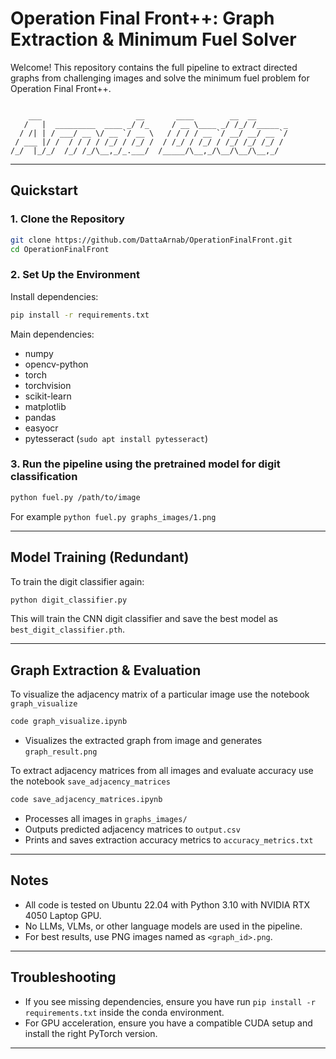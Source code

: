 # Operation Final Front++: Graph Extraction & Minimum Fuel Solver

Welcome! This repository contains the full pipeline to extract directed graphs from challenging images and solve the minimum fuel problem for Operation Final Front++.

```

    ___                     __       ____        __  __       
   /   |  _________  ____ _/ /_     / __ \____ _/ /_/ /_____ _
  / /| | / ___/ __ \/ __ `/ __ \   / / / / __ `/ __/ __/ __ `/
 / ___ |/ /  / / / / /_/ / /_/ /  / /_/ / /_/ / /_/ /_/ /_/ / 
/_/  |_/_/  /_/ /_/\__,_/_.___/  /_____/\__,_/\__/\__/\__,_/  

```

---

## Quickstart

### 1. Clone the Repository

```bash
git clone https://github.com/DattaArnab/OperationFinalFront.git
cd OperationFinalFront
```

### 2. Set Up the Environment

Install dependencies:

```bash
pip install -r requirements.txt
```

Main dependencies:
- numpy
- opencv-python
- torch
- torchvision
- scikit-learn
- matplotlib
- pandas
- easyocr
- pytesseract
(`sudo apt install pytesseract`)


### 3. Run the pipeline using the pretrained model for digit classification

```bash
python fuel.py /path/to/image
```
For example
`python fuel.py graphs_images/1.png`

---

## Model Training (Redundant)

To train the digit classifier again:

```bash
python digit_classifier.py
```

This will train the CNN digit classifier and save the best model as `best_digit_classifier.pth`.

---




## Graph Extraction & Evaluation
To visualize the adjacency matrix of a particular image use the notebook `graph_visualize`

```bash
code graph_visualize.ipynb
```
- Visualizes the extracted graph from image and generates `graph_result.png`

To extract adjacency matrices from all images and evaluate accuracy use the notebook `save_adjacency_matrices` 

```bash
code save_adjacency_matrices.ipynb
```
- Processes all images in `graphs_images/`
- Outputs predicted adjacency matrices to `output.csv`
- Prints and saves extraction accuracy metrics to `accuracy_metrics.txt`

---

## Notes

- All code is tested on Ubuntu 22.04 with Python 3.10 with NVIDIA RTX 4050 Laptop GPU.
- No LLMs, VLMs, or other language models are used in the pipeline.
- For best results, use PNG images named as `<graph_id>.png`.

---

## Troubleshooting

- If you see missing dependencies, ensure you have run `pip install -r requirements.txt` inside the conda environment.
- For GPU acceleration, ensure you have a compatible CUDA setup and install the right PyTorch version.

---
